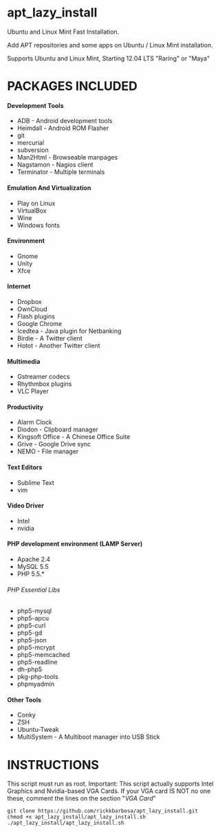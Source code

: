 apt_lazy_install
================

Ubuntu and Linux Mint Fast Installation.

Add APT repositories and some apps on Ubuntu / Linux Mint installation.

Supports Ubuntu and Linux Mint, Starting 12.04 LTS "Raring" or "Maya"


PACKAGES INCLUDED
=================

#### Development Tools
* ADB - Android development tools
* Heimdall - Android ROM Flasher
* git
* mercurial
* subversion
* Man2Html - Browseable manpages
* Nagstamon - Nagios client
* Terminator - Multiple terminals
 
#### Emulation And Virtualization
* Play on Linux
* VirtualBox
* Wine
* Windows fonts

#### Environment
* Gnome
* Unity
* Xfce

#### Internet
* Dropbox
* OwnCloud
* Flash plugins
* Google Chrome
* Icedtea - Java plugin for Netbanking
* Birdie - A Twitter client
* Hotot - Another Twitter client

#### Multimedia
* Gstreamer codecs
* Rhythmbox plugins
* VLC Player

#### Productivity
* Alarm Clock
* Diodon - Clipboard manager
* Kingsoft Office - A Chinese Office Suite
* Grive - Google Drive sync
* NEMO - File manager

#### Text Editors
* Sublime Text
* vim

#### Video Driver
* Intel
* nvidia

#### PHP development environment (LAMP Server)
* Apache 2.4
* MySQL 5.5
* PHP 5.5.*

###### PHP Essential Libs
* php5-mysql
* php5-apcu
* php5-curl
* php5-gd
* php5-json
* php5-mcrypt
* php5-memcached
* php5-readline
* dh-php5
* pkg-php-tools
* phpmyadmin

#### Other Tools
* Conky
* ZSH
* Ubuntu-Tweak
* MultiSystem - A Multiboot manager into USB Stick


INSTRUCTIONS
============

This script must run as root.
Important: This script actually supports Intel Graphics and Nvidia-based VGA Cards. If your VGA card IS NOT no one these, comment the lines on the section "*VGA Card*"

    git clone https://github.com/rickkbarbosa/apt_lazy_install.git
    chmod +x apt_lazy_install/apt_lazy_install.sh
    ./apt_lazy_install/apt_lazy_install.sh
